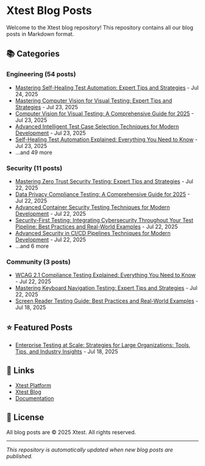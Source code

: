 # Xtest Blog Posts

Welcome to the Xtest blog repository! This repository contains all our blog posts in Markdown format.

## 📚 Categories

### Engineering (54 posts)

- [Mastering Self-Healing Test Automation: Expert Tips and Strategies](posts/2025/2025-07-24-mastering-self-healing-test-automation-expert-tips-and-strategies.md) - Jul 24, 2025
- [Mastering Computer Vision for Visual Testing: Expert Tips and Strategies](posts/2025/2025-07-23-mastering-computer-vision-for-visual-testing-expert-tips-and-strategies.md) - Jul 23, 2025
- [Computer Vision for Visual Testing: A Comprehensive Guide for 2025](posts/2025/2025-07-23-computer-vision-for-visual-testing-a-comprehensive-guide-for-2025.md) - Jul 23, 2025
- [Advanced Intelligent Test Case Selection Techniques for Modern Development](posts/2025/2025-07-23-advanced-intelligent-test-case-selection-techniques-for-modern-development.md) - Jul 23, 2025
- [Self-Healing Test Automation Explained: Everything You Need to Know](posts/2025/2025-07-23-self-healing-test-automation-explained-everything-you-need-to-know.md) - Jul 23, 2025
- ...and 49 more

### Security (11 posts)

- [Mastering Zero Trust Security Testing: Expert Tips and Strategies](posts/2025/2025-07-22-mastering-zero-trust-security-testing-expert-tips-and-strategies.md) - Jul 22, 2025
- [Data Privacy Compliance Testing: A Comprehensive Guide for 2025](posts/2025/2025-07-22-data-privacy-compliance-testing-a-comprehensive-guide-for-2025.md) - Jul 22, 2025
- [Advanced Container Security Testing Techniques for Modern Development](posts/2025/2025-07-22-advanced-container-security-testing-techniques-for-modern-development.md) - Jul 22, 2025
- [Security-First Testing: Integrating Cybersecurity Throughout Your Test Pipeline: Best Practices and Real-World Examples](posts/2025/2025-07-22-security-first-testing-integrating-cybersecurity-throughout-your-test-pipeline-best-practices-and-real-world-examples.md) - Jul 22, 2025
- [Advanced Security in CI/CD Pipelines Techniques for Modern Development](posts/2025/2025-07-22-advanced-security-in-cicd-pipelines-techniques-for-modern-development.md) - Jul 22, 2025
- ...and 6 more

### Community (3 posts)

- [WCAG 2.1 Compliance Testing Explained: Everything You Need to Know](posts/2025/2025-07-22-wcag-21-compliance-testing-explained-everything-you-need-to-know.md) - Jul 22, 2025
- [Mastering Keyboard Navigation Testing: Expert Tips and Strategies](posts/2025/2025-07-22-mastering-keyboard-navigation-testing-expert-tips-and-strategies.md) - Jul 22, 2025
- [Screen Reader Testing Guide: Best Practices and Real-World Examples](posts/2025/2025-07-18-screen-reader-testing-guide-best-practices-and-real-world-examples.md) - Jul 18, 2025

## ⭐ Featured Posts

- [Enterprise Testing at Scale: Strategies for Large Organizations: Tools, Tips, and Industry Insights](posts/2025/2025-07-18-enterprise-testing-at-scale-strategies-for-large-organizations-tools-tips-and-industry-insights.md) - Jul 18, 2025

## 🔗 Links

- [Xtest Platform](https://xtest.io)
- [Xtest Blog](https://xtest.io/blog)
- [Documentation](https://xtest.io/docs)

## 📝 License

All blog posts are © 2025 Xtest. All rights reserved.

---

*This repository is automatically updated when new blog posts are published.*
